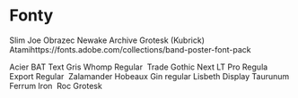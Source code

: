 # Fonty

Slim Joe
Obrazec
Newake
Archive Grotesk (Kubrick)
Atamihttps://fonts.adobe.com/collections/band-poster-font-pack

Acier BAT Text Gris
Whomp Regular  Trade Gothic Next LT Pro Regula
Export Regular 
Zalamander
Hobeaux
Gin regular
Lisbeth Display Taurunum Ferrum Iron  Roc Grotesk
